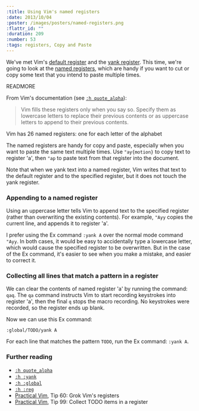 ```yaml
--- 
:title: Using Vim's named registers
:date: 2013/10/04
:poster: /images/posters/named-registers.png
:flattr_id: ""
:duration: 209
:number: 53
:tags: registers, Copy and Paste
---
```


We've met Vim's [default register][quotequote] and the [yank register][quote0]. This time, we're going to look at the [named registers][quote_alpha], which are handy if you want to cut or copy some text that you intend to paste multiple times.

[quotequote]: http://vimdoc.sourceforge.net/htmldoc/change.html#quotequote
[quote0]: http://vimdoc.sourceforge.net/htmldoc/change.html#quote0
[quote_alpha]: http://vimdoc.sourceforge.net/htmldoc/change.html#quote_alpha


READMORE


From Vim's documentation (see [`:h quote_alpha`][quote_alpha]):

> Vim fills these registers only when you say so. Specify them as lowercase letters to replace their previous contents or as uppercase letters to append to their previous contents. 

Vim has 26 named registers: one for each letter of the alphabet

The named registers are handy for copy and paste, especially when you want to paste the same text multiple times. Use `"ay{motion}` to copy text to register 'a', then `"ap` to paste text from that register into the document.

Note that when we yank text into a named register, Vim writes that text to the default register and to the specified register, but it does not touch the yank register.

### Appending to a named register

Using an uppercase letter tells Vim to append text to the specified register (rather than overwriting the existing contents). For example, `"Ayy` copies the current line, and appends it to register 'a'.

I prefer using the Ex command `:yank A` over the normal mode command `"Ayy`. In both cases, it would be easy to accidentally type a lowercase letter, which would cause the specified register to be overwritten. But in the case of the Ex command, it's easier to see when you make a mistake, and easier to correct it.

### Collecting all lines that match a pattern in a register

We can clear the contents of named register 'a' by running the command: `qaq`. The `qa` command instructs Vim to start recording keystrokes into register 'a', then the final `q` stops the macro recording. No keystrokes were recorded, so the register ends up blank.

Now we can use this Ex command:

    :global/TODO/yank A

For each line that matches the pattern `TODO`, run the Ex command: `:yank A`.

### Further reading

* [`:h quote_alpha`][quote_alpha]
* [`:h :yank`](http://vimdoc.sourceforge.net/htmldoc/change.html#:yank)
* [`:h :global`](http://vimdoc.sourceforge.net/htmldoc/repeat.html#:global)
* [`:h :reg`](http://vimdoc.sourceforge.net/htmldoc/change.html#:reg)
* [Practical Vim][pv], Tip 60: Grok Vim's registers
* [Practical Vim][pv], Tip 99: Collect TODO items in a register

[quote_alpha]: http://vimdoc.sourceforge.net/htmldoc/change.html#quote_alpha
[pv]: http://pragprog.com/book/dnvim/practical-vim

